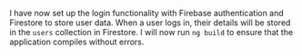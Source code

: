 I have now set up the login functionality with Firebase authentication and Firestore to store user data. When a user logs in, their details will be stored in the `users` collection in Firestore. I will now run `ng build` to ensure that the application compiles without errors.